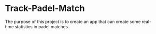 # Track-Padel-Match
The purpose of this project is to create an app that can create some real-time statistics in padel matches.
